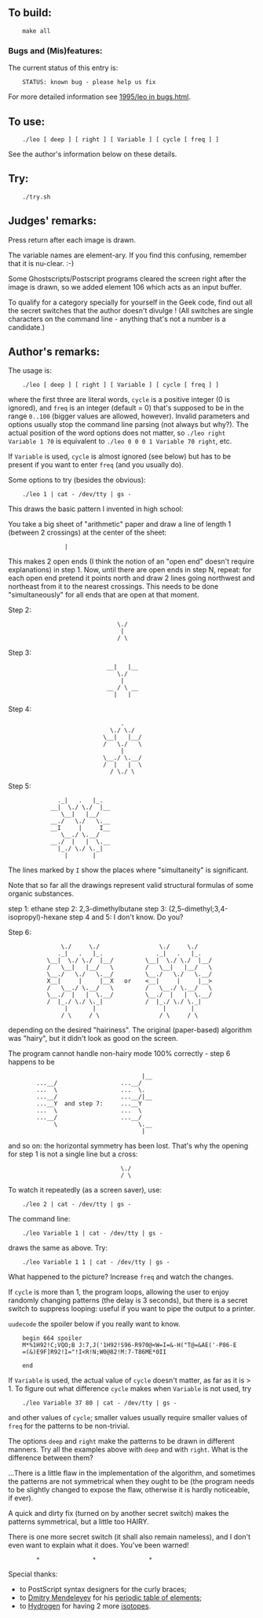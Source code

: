 ## To build:

``` <!---sh-->
    make all
```


### Bugs and (Mis)features:

The current status of this entry is:

```
    STATUS: known bug - please help us fix
```

For more detailed information see [1995/leo in bugs.html](../../bugs.html#1995_leo).


## To use:

``` <!---sh-->
    ./leo [ deep ] [ right ] [ Variable ] [ cycle [ freq ] ]
```

See the author's information below on these details.


## Try:

``` <!---sh-->
    ./try.sh
```


## Judges' remarks:

Press return after each image is drawn.

The variable names are element-ary.  If you find this confusing,
remember that it is nu-clear.  :-)

Some Ghostscripts/Postscript programs cleared the screen right after
the image is drawn, so we added element 106 which acts as an input
buffer.

To qualify for a category specially for yourself in the Geek code, find out all
the secret switches that the author doesn't divulge !  (All switches are single
characters on the command line - anything that's not a number is a candidate.)


## Author's remarks:

The usage is:

``` <!---sh-->
    ./leo [ deep ] [ right ] [ Variable ] [ cycle [ freq ] ]
```

where the first three are literal words, `cycle` is a positive integer (0 is
ignored), and `freq` is an integer (default = 0) that's supposed to be in the
range `0..100` (bigger values are allowed, however).  Invalid parameters and
options usually stop the command line parsing (not always but why?). The actual
position of the word options does not matter, so `./leo right Variable 1 70` is
equivalent to `./leo 0 0 0 1 Variable 70 right`, etc.

If `Variable` is used, `cycle` is almost ignored (see below) but has
to be present if you want to enter `freq` (and you usually do).

Some options to try (besides the obvious):

``` <!---sh-->
    ./leo 1 | cat - /dev/tty | gs -
```

This draws the basic pattern I invented in high school:

You take a big sheet of "arithmetic" paper and draw a line
of length 1 (between 2 crossings) at the center of the sheet:

```
				|
```

This makes 2 open ends (I think the notion of an "open end" doesn't
require explanations) in step 1. Now, until there are open ends in step N,
repeat: for each open end pretend it points north and draw 2 lines going
northwest and northeast from it to the nearest crossings. This needs to be
done "simultaneously" for all ends that are open at that moment.


Step 2:

```
                               \./
                                |
                               / \
```

Step 3:

```
                            __|   |__
                               \./
                                |
                            __ / \ __
                              |   |

```

Step 4:

```
                                .
                             \./ \./
                           \__|   |__/
                           /   \./   \
                                |
                           \__./ \.__/
                           /  |   |  \
                             / \./ \
```

Step 5:

```
			  ._|   .   |_.
			__|  \./ \./  |__
			   \__|   |__/
			__./   \./   \.__
			__I     |     I__
			   \__./ \.__/
			__./  |   |  \.__
			  |_./ \./ \._|
			    |       |

```

The lines marked by `I` show the places where "simultaneity" is significant.

Note that so far all the drawings represent valid structural formulas of some
organic substances.

step 1: ethane
step 2: 2,3-dimethylbutane
step 3: (2,5-dimethyl;3,4-isopropyl)-hexane
step 4 and 5: I don't know. Do you?

Step 6:

```
               \./     \./                 \./     \./
              ._|   .   |_.               ._|   .   |_.
           \__|  \./ \./  |__/         \__|  \./ \./  |__/
           /   \__|   |__/   \         /   \__|   |__/   \
           \__./   \./   \.__/         \__./   \./   \.__/
           X__|     |     |__X   or    <__|     |     |__>
           /   \__./ \.__/   \         /   \__./ \.__/   \
           \__./  |   |  \.__/         \__./  |   |  \.__/
           /  |_./ \./ \._|            /  |_./ \./ \._|
                |       |                   |       |
               / \     / \                 / \     / \

```

depending on the desired "hairiness". The original (paper-based)
algorithm was "hairy", but it didn't look as good on the screen.

The program cannot handle non-hairy mode 100% correctly - step 6 happens
to be

```
                                      |__
        ...__/                  ...__/
        ...  \                  ...  \.
        ...__/                  ...__/|__
        ...__Y  and step 7:     ...__Y
        ...  \                  ...  \
        ...__/                  ...__/
             \                       \.__
                                      |

```

and so on: the horizontal symmetry has been lost. That's why
the opening for step 1 is not a single line but a cross:

```
                                \./
                                / \
```

To watch it repeatedly (as a screen saver), use:

``` <!---sh-->
    ./leo 2 | cat - /dev/tty | gs -
```

The command line:

``` <!---sh-->
    ./leo Variable 1 | cat - /dev/tty | gs -
```

draws the same as above. Try:

``` <!---sh-->
    ./leo Variable 1 1 | cat - /dev/tty | gs -
```

What happened to the picture? Increase `freq` and watch the changes.

If `cycle` is more than 1, the program loops, allowing the user to
enjoy randomly changing patterns (the delay is 3 seconds),
but there is a secret switch to suppress looping: useful
if you want to pipe the output to a printer.

`uudecode` the spoiler below if you really want to know.

```
    begin 664 spoiler
    M*%1H92!C;VQO;B J:7,J('1H92!S96-R970@<W=I=&-H("T@=&AE('-P86-E
    =(&)E9F]R92!I="!I<R!N;W0@82!M:7-T86ME*0II

    end
```

If `Variable` is used, the actual value of `cycle` doesn't matter,
as far as it is > 1. To figure out what difference
`cycle` makes when `Variable` is not used, try

``` <!---sh-->
    ./leo Variable 37 80 | cat - /dev/tty | gs -
```

and other values of `cycle`; smaller values usually require
smaller values of `freq` for the patterns to be non-trivial.

The options `deep` and `right` make the patterns to be drawn in different
manners. Try all the examples above with `deep` and with `right`.
What is the difference between them?

...There is a little flaw in the implementation of the algorithm,
and sometimes the patterns are not symmetrical when they ought to be
(the program needs to be slightly changed to expose the flaw,
otherwise it is hardly noticeable, if ever).

A quick and dirty fix (turned on by another secret switch)
makes the patterns symmetrical, but a little too HAIRY.

There is one more secret switch (it shall also remain nameless), and I don't
even want to explain what it does. You've been warned!


```
	    *               *               *
```

Special thanks:

- to PostScript syntax designers for the curly braces;
- to [Dmitry Mendeleyev](https://en.wikipedia.org/wiki/Dmitri_Mendeleev) for his
[periodic table of elements](https://en.wikipedia.org/wiki/Periodic_table);
- to [Hydrogen](https://en.wikipedia.org/wiki/Hydrogen) for having 2 more
[isotopes](https://en.wikipedia.org/wiki/Isotope).


<!--

    Copyright © 1984-2024 by Landon Curt Noll. All Rights Reserved.

    You are free to share and adapt this file under the terms of this license:

	Creative Commons Attribution-ShareAlike 4.0 International (CC BY-SA 4.0)

    For more information, see:

	https://creativecommons.org/licenses/by-sa/4.0/

-->
